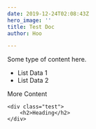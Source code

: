 ```yaml
---
date: 2019-12-24T02:08:43Z
hero_image: ''
title: Test Doc
author: Hoo

---
```

Some type of content here.

* List Data 1
* List Data 2

More Content

    <div class="test">
    	<h2>Heading</h2>
    </div>